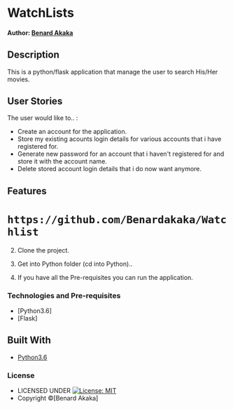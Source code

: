 # WatchLists

#### Author: [Benard Akaka](https://github.com/Benardakaka)

## Description


This is a python/flask application that manage the user to search His/Her movies.


## User Stories
The user would like to.. :
* Create an account for the application.
* Store my existing acounts login details for various accounts that i have registered for.
* Generate new password for an account that i haven't registered for and store it with the account name.   
* Delete stored account login details that i do now want anymore.

## Features



 # ```https://github.com/Benardakaka/Watchlist```

2. Clone the project.

3. Get into Python folder (cd into Python)..

4. If you have all the Pre-requisites you can run the application.

### Technologies and Pre-requisites

* [Python3.6]
 * [Flask]
## Built With

* [Python3.6](https://docs.python.org/3/)


### License

* LICENSED UNDER  [![License: MIT](https://img.shields.io/badge/License-MIT-yellow.svg)](license/MIT)
* Copyright &copy;[Benard Akaka] 